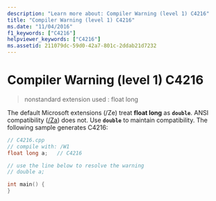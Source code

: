 ```yaml
---
description: "Learn more about: Compiler Warning (level 1) C4216"
title: "Compiler Warning (level 1) C4216"
ms.date: "11/04/2016"
f1_keywords: ["C4216"]
helpviewer_keywords: ["C4216"]
ms.assetid: 211079dc-59d0-42a7-801c-2ddab21d7232
---
```

# Compiler Warning (level 1) C4216

> nonstandard extension used : float long

The default Microsoft extensions (/Ze) treat **float long** as **`double`**. ANSI compatibility ([/Za](../../build/reference/za-ze-disable-language-extensions.md)) does not. Use **`double`** to maintain compatibility. The following sample generates C4216:

```cpp
// C4216.cpp
// compile with: /W1
float long a;   // C4216

// use the line below to resolve the warning
// double a;

int main() {
}
```
